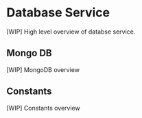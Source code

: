 # Database Service
[WIP] High level overview of databse service.

## Mongo DB
[WIP] MongoDB overview


## Constants
[WIP] Constants overview